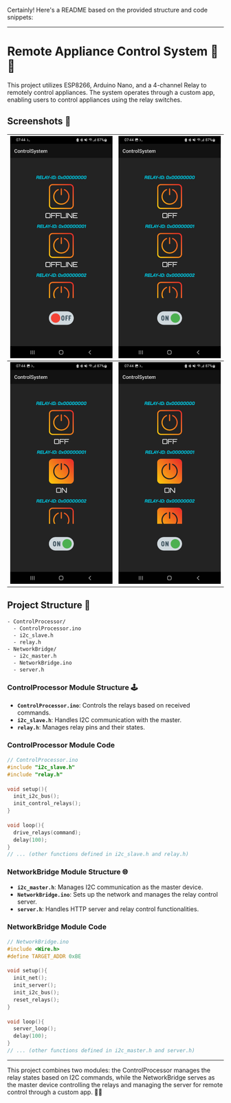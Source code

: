 Certainly! Here's a README based on the provided structure and code snippets:

---

# Remote Appliance Control System 📲🔌

This project utilizes ESP8266, Arduino Nano, and a 4-channel Relay to remotely control appliances. The system operates through a custom app, enabling users to control appliances using the relay switches.

## Screenshots 📸
| ![Screenshot 1](img/1.jpg) | ![Screenshot 2](img/2.jpg) |
|---------------------------------------|---------------------------------------|
| ![Screenshot 3](img/3.jpg) | ![Screenshot 4](img/4.jpg) |


## Project Structure 📁
```
- ControlProcessor/
  - ControlProcessor.ino
  - i2c_slave.h
  - relay.h
- NetworkBridge/
  - i2c_master.h
  - NetworkBridge.ino
  - server.h
```

### ControlProcessor Module Structure 🕹️
- **`ControlProcessor.ino`**: Controls the relays based on received commands.
- **`i2c_slave.h`**: Handles I2C communication with the master.
- **`relay.h`**: Manages relay pins and their states.

### ControlProcessor Module Code
```cpp
// ControlProcessor.ino
#include "i2c_slave.h"
#include "relay.h"

void setup(){
  init_i2c_bus();
  init_control_relays();
}

void loop(){
  drive_relays(command);
  delay(100);
}
// ... (other functions defined in i2c_slave.h and relay.h)
```

### NetworkBridge Module Structure 🌐
- **`i2c_master.h`**: Manages I2C communication as the master device.
- **`NetworkBridge.ino`**: Sets up the network and manages the relay control server.
- **`server.h`**: Handles HTTP server and relay control functionalities.

### NetworkBridge Module Code
```cpp
// NetworkBridge.ino
#include <Wire.h>
#define TARGET_ADDR 0xBE

void setup(){
  init_net();
  init_server();
  init_i2c_bus();
  reset_relays();
}

void loop(){
  server_loop();
  delay(100);
}
// ... (other functions defined in i2c_master.h and server.h)
```

---

This project combines two modules: the ControlProcessor manages the relay states based on I2C commands, while the NetworkBridge serves as the master device controlling the relays and managing the server for remote control through a custom app. 📲🌐
